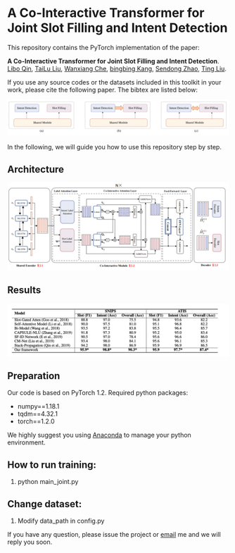 # A Co-Interactive Transformer for Joint Slot Filling and Intent Detection
This repository contains the PyTorch implementation of the paper: 

**A Co-Interactive Transformer for Joint Slot Filling and Intent Detection**. [Libo Qin](http://ir.hit.edu.cn/~lbqin/), [TaiLu Liu](https://github.com/labage), [Wanxiang Che](http://ir.hit.edu.cn/~car/chinese.htm), [bingbing Kang](https://github.com/kangbrilliant), [Sendong Zhao](https://sites.google.com/site/zhaosendong/), [Ting Liu](http://ir.hit.edu.cn/~liuting/).

If you use any source codes or the datasets included in this toolkit in your work, please cite the following paper. The bibtex are listed below:

![contrast](img/contrast.png)

In the following, we will guide you how to use this repository step by step.

## Architecture

<div align=center><img src="img/framework.png"  alt="framework" /></div>

## Results

![contrast](img/result.png)

## Preparation

Our code is based on PyTorch 1.2. Required python packages:

-   numpy==1.18.1
-   tqdm==4.32.1
-   torch==1.2.0

We highly suggest you using [Anaconda](https://www.anaconda.com/) to manage your python environment.

## How to run training:
1) python main_joint.py

## Change dataset:
1) Modify data_path in config.py

If you have any question, please issue the project or [email](mailto:xxu@ir.hit.edu.cn) me and we will reply you soon.
